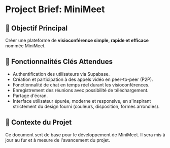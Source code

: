 # Project Brief: MiniMeet

## 🎯 Objectif Principal

Créer une plateforme de **visioconférence simple, rapide et efficace** nommée MiniMeet.

## 🌟 Fonctionnalités Clés Attendues
*   Authentification des utilisateurs via Supabase.
*   Création et participation à des appels vidéo en peer-to-peer (P2P).
*   Fonctionnalité de chat en temps réel durant les visioconférences.
*   Enregistrement des réunions avec possibilité de téléchargement.
*   Partage d'écran.
*   Interface utilisateur épurée, moderne et responsive, en s'inspirant strictement du design fourni (couleurs, disposition, formes arrondies).

## 📅 Contexte du Projet
Ce document sert de base pour le développement de MiniMeet. Il sera mis à jour au fur et à mesure de l'avancement du projet. 